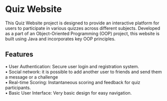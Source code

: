 # Quiz Website
This Quiz Website project is designed to provide an interactive platform for users to participate in various quizzes across different subjects. Developed as a part of an Object-Oriented Programming (OOP) project, this website is built using Java and incorporates key OOP principles.

## Features
• User Authentication: Secure user login and registration system.<br>
• Social network: it is possible to add another user to friends and send them a message or a challenge<br>
• Real-time Scoring: Instantaneous scoring and feedback for quiz participants.<br>
• Basic User Interface: Very basic design for easy navigation.<br>
